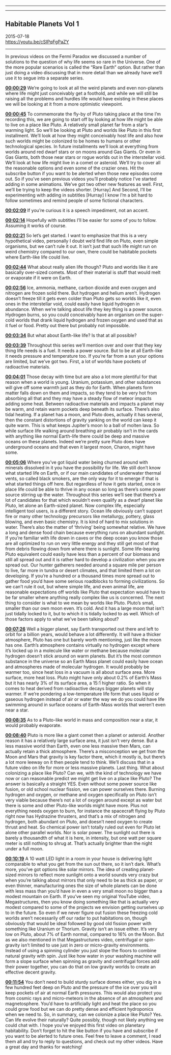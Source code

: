 
---


---

Habitable Planets Vol 1
---
  
2015-07-18  
https://youtu.be/cSIPqFgPaZY  

---

In previous videos on the Fermi Paradox we discussed a number of solutions to the question of why life seems so rare in the Universe. One of the more popular scenarios is called the “Rare Earth” option. But rather than just doing a video discussing that in more detail than we already have we’ll use it to segue into a separate series. 

**[00:00:29](https://youtube.com/watch?v=cSIPqFgPaZY&t=00h00m29s)**  We’re going to look at all the weird planets and even non-planets where life might just conceivably get a foothold, and while we will still be raising all the problems and hurdles life would have existing in these places we will be looking at it from a more optimistic viewpoint. 

**[00:00:45](https://youtube.com/watch?v=cSIPqFgPaZY&t=00h00m45s)**  To commemorate the fly-by of Pluto taking place at the time I’m recording this, we are going to start off by looking at how life might be able to live on a place like Pluto. A relatively small planet far from a star’s warming light. So we’ll be looking at Pluto and worlds like Pluto in this first installment. We’ll look at how they might conceivably host life and also how such worlds might be colonized to be homes to humans or other technological species. In future installments we’ll look at everything from worlds around red dwarf stars or on moons around Gas Giants. Or even in Gas Giants, both those near stars or rogue worlds out in the interstellar void. We’ll look at how life might live in a comet or asteroid. We’ll try to cover all the reasonable options and even some of the crazier ones. Hit the subscribe button if you want to be alerted when those new episodes come out. So if you’ve seen previous videos you’ll probably notice I’ve started adding in some animations. We’ve got two other new features as well. First, we’ll be trying to keep the videos shorter. [Hurray] And Second, I’ll be experimenting with adding in subtitles [Hurray] I know I’m a bit hard to follow sometimes and remind people of some fictional characters. 

**[00:02:09](https://youtube.com/watch?v=cSIPqFgPaZY&t=00h02m09s)**  If you’re curious it is a speech impediment, not an accent. 

**[00:02:14](https://youtube.com/watch?v=cSIPqFgPaZY&t=00h02m14s)**  Hopefully with subtitles I’ll be easier for some of you to follow. Assuming it works of course. 

**[00:02:21](https://youtube.com/watch?v=cSIPqFgPaZY&t=00h02m21s)**  So let’s get started. I want to emphasize that this is a very hypothetical video, personally I doubt we’d find life on Pluto, even simple organisms, but we can’t rule it out. It isn’t just that such life might run on weird chemistry compared to our own, there could be habitable pockets where Earth-like life could live. 

**[00:02:44](https://youtube.com/watch?v=cSIPqFgPaZY&t=00h02m44s)**  What about really alien life though? Pluto and worlds like it are basically over-sized comets. Most of their material is stuff that would melt or evaporate if it were on Earth. 

**[00:02:56](https://youtube.com/watch?v=cSIPqFgPaZY&t=00h02m56s)**  Ice, ammonia, methane, carbon dioxide and even oxygen and nitrogen are frozen solid there. But hydrogen and helium aren’t. Hydrogen doesn’t freeze till it gets even colder than Pluto gets so worlds like it, even ones in the interstellar void, could easily have liquid hydrogen in abundance. When we’re talking about life they key thing is a power source. Hydrogen burns, so you could conceivably have an organism on the super-cold worlds that drank liquid hydrogen and frozen oxygen and used that as it fuel or food. Pretty out there but probably not impossible. 

**[00:03:34](https://youtube.com/watch?v=cSIPqFgPaZY&t=00h03m34s)**  But what about Earth-like life? Is that at all possible? 

**[00:03:39](https://youtube.com/watch?v=cSIPqFgPaZY&t=00h03m39s)**  Throughout this series we’ll mention over and over that they key thing life needs is a fuel. It needs a power source. But to be at all Earth-like it needs pressure and temperature too. If you’re far from a sun your options are limited, but we’ve got two. First, a lot of worlds have pockets of radioactive materials. 

**[00:04:01](https://youtube.com/watch?v=cSIPqFgPaZY&t=00h04m01s)**  Those decay with time but are also a lot more plentiful for that reason when a world is young. Uranium, potassium, and other substances will give off some warmth just as they do for Earth. When planets form matter falls down on them and impacts, so they tend to be very hot from absorbing all that and they may have a steady flow of meteor impacts adding some heat. Between radioactive materials and impacts a planet may be warm, and retain warm pockets deep beneath its surface. There’s also tidal heating. If a planet has a moon, and Pluto does, actually it has several, then the constant distortions of gravity yanking on the world can keep it quite warm. This is what keeps Jupiter’s moon Io a ball of molten lava. So while surface life walking around breathing air probably isn’t in the cards with anything like normal Earth-life there could be deep and massive oceans on these planets. Indeed we’re pretty sure Pluto does have underground oceans and that even it largest moon, Charon, might have some. 

**[00:05:06](https://youtube.com/watch?v=cSIPqFgPaZY&t=00h05m06s)**  Where you’ve got liquid water being churned around with minerals dissolved in it you have the possibility for life. We still don’t know what started life on Earth, or if our main candidates of underwater thermal vents, so called black smokers, are the only way for it to emerge if that is what started things off here. But regardless of how it gets started, once in place life could be able to thrive in any ocean so long as there’s some power source stirring up the water. Throughout this series we’ll see that there’s a lot of candidates for that which wouldn’t even qualify as a dwarf planet like Pluto, let alone an Earth-sized planet. Now complex life, especially intelligent tool users, is a different story. Ocean life obviously can’t support fire or many other technology precursors like metallurgy, pottery, glass blowing, and even basic chemistry. It is kind of hard to mix solutions in water. There’s also the matter of ‘thriving’ being somewhat relative. We have a long and dense food chain because everything runs on abundant sunlight. If you’re familiar with life down in caves or the deep ocean you know those are all optimized to run on very little energy and they still get most of that from debris flowing down from where there is sunlight. Some life-bearing Pluto equivalent could easily have less than a percent of our biomass and still all spread out and it is rather hard to develop a civilization when you are spread out. Our hunter gatherers needed around a square mile per person to live, far more in tundra or desert climates, and that limited them a lot on developing. If you’re a hundred or a thousand times more spread out to gather food you’d have some serious roadblocks to forming civilizations. So we can’t rule it out, but where simple life, and even animal life, are reasonable expectations off worlds like Pluto that expectation would have to be far smaller where anything really complex like us is concerned. The next thing to consider is what to we mean by worlds like Pluto. Pluto’s small, smaller than our own moon even. It’s cold. And it has a large moon that isn’t just tidally locked to it, but to which it is tidally locked to as well. Which of those factors apply to what we’ve been talking about? 

**[00:07:26](https://youtube.com/watch?v=cSIPqFgPaZY&t=00h07m26s)**  Well a bigger planet, say Earth transported out there and left to orbit for a billion years, would behave a lot differently. It will have a thicker atmosphere, Pluto has one but barely worth mentioning, just like the moon has one. Earth’s atmosphere contains virtually no hydrogen except where it’s locked up in a molecule like water or methane because molecular hydrogen doesn’t stick around on warm planets. But it’s the most common substance in the universe so an Earth Mass planet could easily have ocean and atmospheres made of molecular hydrogen. It would probably be warmer too, since heat loss in a vacuum is all about surface area. More surface, more heat loss. Pluto might have only about 0.2% of Earth’s Mass but it has nearly 3% of its surface area, a 15:1 higher ratio. So when it comes to heat derived from radioactive decays bigger planets will stay warmer. If we’re pondering a low-temperature life form that uses liquid or gaseous hydrogen instead of air or water the way we do you could have life swimming around in surface oceans of Earth-Mass worlds that weren’t even near a star. 

**[00:08:35](https://youtube.com/watch?v=cSIPqFgPaZY&t=00h08m35s)**  As to a Pluto-like world in mass and composition near a star, it would probably evaporate. 

**[00:08:40](https://youtube.com/watch?v=cSIPqFgPaZY&t=00h08m40s)**  Pluto is more like a giant comet then a planet or asteroid. Another reason it has a relatively large surface area, it just isn’t very dense. But a less massive world than Earth, even one less massive then Mars, can actually retain a thick atmosphere. There’s a misconception we get from the Moon and Mars that gravity is key factor there, which it mostly is, but there’s a lot more leeway on it then people tend to think. We’ll discuss that in a future video on life for more or less massive planets. Last thing. What about colonizing a place like Pluto? Can we, with the kind of technology we have now or can reasonable predict we might get live on a place like Pluto? The answer is basically a straight YES. Even without some power source like fusion, or old school nuclear fission, we can power ourselves there. Burning hydrogen and oxygen, or methane and oxygen specifically on Pluto isn’t very viable because there’s not a lot of oxygen around except as water but there is some and other Pluto-like worlds might have more. Plus not everything needs oxygen to burn, for instance the spacecraft flying by Pluto right now has Hydrazine thrusters, and that’s a mix of nitrogen and hydrogen, both abundant on Pluto, and doesn’t need oxygen to create thrust and heat. So chemical power isn’t totally ruled out even for Pluto let alone other parallel worlds. Nor is solar power. The sunlight out there is barely a thousandth of what it is here, in intensity, but one watt per square meter is still nothing to shrug at. That’s actually brighter than the night under a full moon. 

**[00:10:19](https://youtube.com/watch?v=cSIPqFgPaZY&t=00h10m19s)**  A 10 watt LED light in a room in your house is delivering light comparable to what you get from the sun out there, so it isn’t dark. What’s more, you’ve got options like solar mirrors. The idea of creating planet-sized mirrors to reflect more sunlight onto a world sounds very crazy but when you’re talking about mirrors that only need to be as thick as paper, or even thinner, manufacturing ones the size of whole planets can be done with less mass than you’d have in even a very small moon no bigger than a modest mountain on Earth. If you’ve seen my original YouTube video, Megastructures, then you know doing something like that is actually very modest compared to some of the projects we envision getting ourselves up to in the future. So even if we never figure out fusion these freezing cold worlds aren’t necessarily off our radar to put habitations on, though obviously that would be ideal followed by good old fission power with something like Uranium or Thorium. Gravity isn’t an issue either. It’s very low on Pluto, about 7% of Earth normal, compared to 16% on the Moon. But as we also mentioned in that Megastructures video, centrifugal or spin-gravity isn’t limited to use just in zero or micro-gravity environments. Instead of using a spinning cylinder you just slope the floors to combine natural gravity with spin. Just like how water in your washing machine will form a slope surface when spinning as gravity and centrifugal forces add their power together, you can do that on low gravity worlds to create an effective decent gravity. 

**[00:11:54](https://youtube.com/watch?v=cSIPqFgPaZY&t=00h11m54s)**  You don’t need to build sturdy surface domes either, you dig in a few hundred feet deep on Pluto and the pressure of the ice over you will keep pockets of air at normal Earth pressures. This would also protect you from cosmic rays and micro-meteors in the absence of an atmosphere and magnetosphere. You’d have to artificially light and heat the place so you could grow food but we can do pretty dense and efficient hydroponics when we need to. So, in summary, can we colonize a place like Pluto? Yes. Can life evolve their naturally? Quite possibly, though not likely anything we could chat with. I hope you’ve enjoyed this first video on planetary habitability. Don’t forget to hit the like button if you have and subscribe if you want to be alerted to future ones. Feel free to leave a comment, I read them all and try to reply to questions, and check out my other videos. Have a great day and thanks for watching! 






